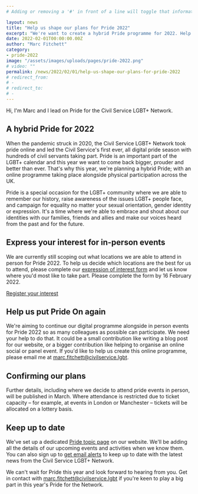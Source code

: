 ```yaml
---
# Adding or removing a '#' in front of a line will toggle that information off and on from being processed. 

layout: news
title: "Help us shape our plans for Pride 2022"
excerpt: "We're want to create a hybrid Pride programme for 2022. Help us decide where we go and what we do."
date: 2022-02-01T00:00:00.00Z
author: "Marc Fitchett"
category: 
- pride-2022
image: "/assets/images/uploads/pages/pride-2022.png"
# video: ""
permalink: /news/2022/02/01/help-us-shape-our-plans-for-pride-2022
# redirect_from: 
# - 
# redirect_to: 
# - 
---
```


Hi, I'm Marc and I lead on Pride for the Civil Service LGBT+ Network. 

## A hybrid Pride for 2022

When the pandemic struck in 2020, the Civil Service LGBT+ Network took pride online and led the Civil Service's first ever, all digital pride season with hundreds of civil servants taking part. Pride is an important part of the LGBT+ calendar and this year we want to come back bigger, prouder and better than ever. That's why this year, we're planning a hybrid Pride; with an online programme taking place alongside physical participation across the UK. 

Pride is a special occasion for the LGBT+ community where we are able to remember our history, raise awareness of the issues LGBT+ people face, and campaign for equality no matter your sexual orientation, gender identity or expression. It's a time where we're able to embrace and shout about our identities with our families, friends and allies and make our voices heard from the past and for the future. 

## Express your interest for in-person events

We are currently still scoping out what locations we are able to attend in person for Pride 2022. To help us decide which locations are the best for us to attend, please complete our [expression of interest form](/consultation/pride-2022-expression-of-interest) and let us know where you'd most like to take part. Please complete the form by 16 February 2022.

<a href="/consultation/pride-2022-expression-of-interest" class="button">Register your interest</a>

## Help us put Pride On again

We're aiming to continue our digital programme alongside in person events for Pride 2022 so as many colleagues as possible can participate. We need your help to do that. It could be a small contribution like writing a blog post for our website, or a bigger contribution like helping to organise an online social or panel event. If you'd like to help us create this online programme, please email me at <marc.fitchett@civilservice.lgbt>.

## Confirming our plans

Further details, including where we decide to attend pride events in person, will be published in March. Where attendance is restricted due to ticket capacity – for example, at events in London or Manchester – tickets will be allocated on a lottery basis.

## Keep up to date

We've set up a dedicated [Pride topic page](/pride-2022) on our website. We'll be adding all the details of our upcoming events and activities when we know them. You can also sign up to [get email alerts](/join-us) to keep up to date with the latest news from the Civil Service LGBT+ Network. 

We can't wait for Pride this year and look forward to hearing from you. Get in contact with <marc.fitchett@civilservice.lgbt> if you're keen to play a big part in this year's Pride for the Network. 

